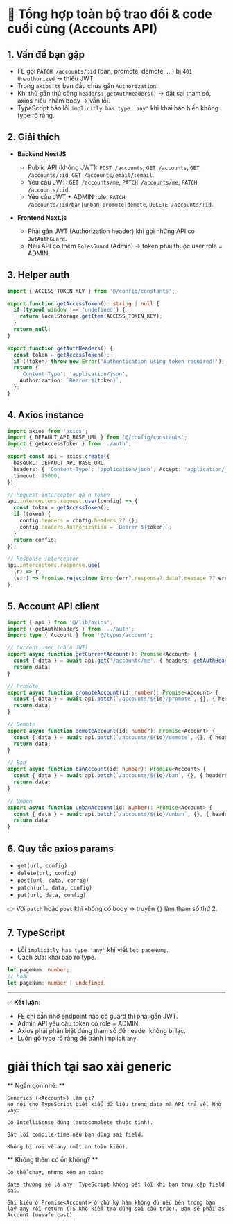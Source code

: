 # 📌 Tổng hợp toàn bộ trao đổi & code cuối cùng (Accounts API)

## 1. Vấn đề bạn gặp

* FE gọi `PATCH /accounts/:id` (ban, promote, demote, …) bị `401 Unauthorized` → thiếu JWT.
* Trong `axios.ts` ban đầu chưa gắn `Authorization`.
* Khi thử gắn thủ công `headers: getAuthHeaders()` → đặt sai tham số, axios hiểu nhầm body → vẫn lỗi.
* TypeScript báo lỗi `implicitly has type 'any'` khi khai báo biến không type rõ ràng.

## 2. Giải thích

* **Backend NestJS**

  * Public API (không JWT): `POST /accounts`, `GET /accounts`, `GET /accounts/:id`, `GET /accounts/email/:email`.
  * Yêu cầu JWT: `GET /accounts/me`, `PATCH /accounts/me`, `PATCH /accounts/:id`.
  * Yêu cầu JWT + ADMIN role: `PATCH /accounts/:id/ban|unban|promote|demote`, `DELETE /accounts/:id`.

* **Frontend Next.js**

  * Phải gắn JWT (Authorization header) khi gọi những API có `JwtAuthGuard`.
  * Nếu API có thêm `RolesGuard` (Admin) → token phải thuộc user role = ADMIN.

## 3. Helper auth

```ts
import { ACCESS_TOKEN_KEY } from '@/config/constants';

export function getAccessToken(): string | null {
  if (typeof window !== 'undefined') {
    return localStorage.getItem(ACCESS_TOKEN_KEY);
  }
  return null;
}

export function getAuthHeaders() {
  const token = getAccessToken();
  if (!token) throw new Error('Authentication using token required!');
  return {
    'Content-Type': 'application/json',
    Authorization: `Bearer ${token}`,
  };
}
```

## 4. Axios instance

```ts
import axios from 'axios';
import { DEFAULT_API_BASE_URL } from '@/config/constants';
import { getAccessToken } from './auth';

export const api = axios.create({
  baseURL: DEFAULT_API_BASE_URL,
  headers: { 'Content-Type': 'application/json', Accept: 'application/json' },
  timeout: 15000,
});

// Request interceptor gắn token
api.interceptors.request.use((config) => {
  const token = getAccessToken();
  if (token) {
    config.headers = config.headers ?? {};
    config.headers.Authorization = `Bearer ${token}`;
  }
  return config;
});

// Response interceptor
api.interceptors.response.use(
  (r) => r,
  (err) => Promise.reject(new Error(err?.response?.data?.message ?? err.message ?? 'Request failed')),
);
```

## 5. Account API client

```ts
import { api } from '@/lib/axios';
import { getAuthHeaders } from '../auth';
import type { Account } from '@/types/account';

// Current user (cần JWT)
export async function getCurrentAccount(): Promise<Account> {
  const { data } = await api.get('/accounts/me', { headers: getAuthHeaders() });
  return data;
}

// Promote
export async function promoteAccount(id: number): Promise<Account> {
  const { data } = await api.patch(`/accounts/${id}/promote`, {}, { headers: getAuthHeaders() });
  return data;
}

// Demote
export async function demoteAccount(id: number): Promise<Account> {
  const { data } = await api.patch(`/accounts/${id}/demote`, {}, { headers: getAuthHeaders() });
  return data;
}

// Ban
export async function banAccount(id: number): Promise<Account> {
  const { data } = await api.patch(`/accounts/${id}/ban`, {}, { headers: getAuthHeaders() });
  return data;
}

// Unban
export async function unbanAccount(id: number): Promise<Account> {
  const { data } = await api.patch(`/accounts/${id}/unban`, {}, { headers: getAuthHeaders() });
  return data;
}
```

## 6. Quy tắc axios params

* `get(url, config)`
* `delete(url, config)`
* `post(url, data, config)`
* `patch(url, data, config)`
* `put(url, data, config)`

👉 Với `patch` hoặc `post` khi không có body → truyền `{}` làm tham số thứ 2.

## 7. TypeScript

* Lỗi `implicitly has type 'any'` khi viết `let pageNum;`.
* Cách sửa: khai báo rõ type.

```ts
let pageNum: number;
// hoặc
let pageNum: number | undefined;
```

---

✅ **Kết luận**:

* FE chỉ cần nhớ endpoint nào có guard thì phải gắn JWT.
* Admin API yêu cầu token có role = ADMIN.
* Axios phải phân biệt đúng tham số để header không bị lạc.
* Luôn gõ type rõ ràng để tránh implicit `any`.



# giải thích tại sao xài generic

** Ngắn gọn nhé: **
```
Generics (<Account>) làm gì?
Nó nói cho TypeScript biết kiểu dữ liệu trong data mà API trả về. Nhờ vậy:

Có IntelliSense đúng (autocomplete thuộc tính).

Bắt lỗi compile-time nếu bạn dùng sai field.

Không bị rơi về any (mất an toàn kiểu).
```
** Không thêm có ổn không? **
```
Có thể chạy, nhưng kém an toàn:

data thường sẽ là any, TypeScript không bắt lỗi khi bạn truy cập field sai.

Ghi kiểu ở Promise<Account> ở chữ ký hàm không đủ nếu bên trong bạn lấy any rồi return (TS khó kiểm tra đúng-sai cấu trúc). Bạn sẽ phải as Account (unsafe cast).
```
